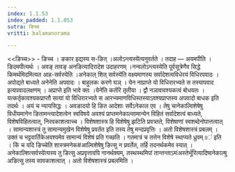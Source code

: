 ```yaml
---
index: 1.1.53
index_padded: 1.1.053
sutra: ङिच्च
vritti: balamanorama

---
```

<<ङिच्च>> - ङिच्च । ङकार इद्यस्य स-ङित् ।अलोऽन्त्यस्ये॑त्यनुवर्तते । तदाह — अयमपीति । ङिदमपीत्यर्थः । अवङ् तावङ् अनङित्यादिरादेश उदाहरणम् ।नन्वलोऽन्त्यस्येति पूर्वसूत्रेणैव सिद्धे किमर्थमिदमित्यत आह-सर्वस्येति ।अनेकाल् शित् सर्वस्ये॑ति वक्ष्यमाणस्य सर्वादेशत्वविधेरयं विधिरपवादः । अपोद्यते बाध्यते अनेनेति अपवादः । बाहुलकः करणे घञ् । येन नाप्राप्ते यो विधिरारभ्यते स तस्यापवाद इत्यपवादलक्षणम् । अप्राप्ते इति भावे क्तः ।येने॑ति कर्तरि तृतीया । द्वौ नञावावश्यकत्वं बोधयतः । यत्कर्तृकावश्यकप्राप्तौ सत्यां यो विधिरारभ्यते स आरभ्यमाणविधिस्तस्याऽवश्यप्राप्तस्य अपवादो बाधक इति तदर्थः । अयं च न्यायसिद्धः । अवङादयो हि ङित आदेशाः सर्वेऽनेकाल एव । तेषु चानेकाल्विशेषेषु विधीयमानेन ङितामन्त्यादेशत्वेन स्वविषये अवश्यं प्राप्तमनेकाल्सामान्येन विहितं सर्वादेशत्वं बाध्यते, विशेषविहितत्वात्, निरवकाशत्वाच्च । विशेषशास्त्र हि विशेषेषु झटिति प्रवत्र्तते, विशेषाणां स्वशब्देनोपात्तत्वात् । सामान्यशास्त्रं तु सामान्यमुखेन विशेषेषु प्रवर्तत इति तस्य तेषु मन्दप्रवृत्तिः । अतो विशेषशास्त्रं प्रबलम् । उक्तं च भट्टवार्तिकेअवश्यमेव सामान्यं विशेषं प्रति गच्छति । गतमात्रं च तत्तेन विशेषे स्थाप्यते ध्रुवम्॥॑ इति । किं च यदि ङिच्चेति शास्त्रमनेक#आल्विशेषेषु ङित्सु न प्रवर्तेत, तर्हि तदनर्थकमेव स्यात् ।अनेकाल्शित्सर्वस्ये॑त्यस्य तु ङित्सु अप्रवृत्तावपि नानर्थक्यम्, तस्थस्थमिपां तान्तन्ताऽमः॑अस्तेर्भू॑रित्यादिष्वनेकाल्षु अङित्सु तस्य सावकाशत्वात् । अतो विशेषशास्त्रं प्रबलमिति । 